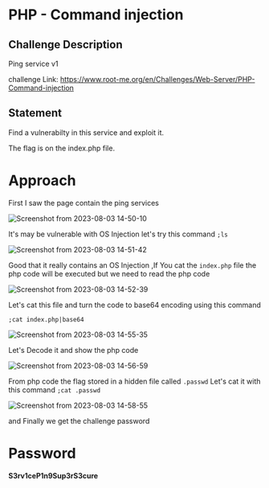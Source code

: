 # PHP - Command injection

## Challenge Description

Ping service v1

challenge Link: https://www.root-me.org/en/Challenges/Web-Server/PHP-Command-injection

## Statement

Find a vulnerabilty in this service and exploit it.

The flag is on the index.php file.

# Approach

First I saw the page contain the ping services

![Screenshot from 2023-08-03 14-50-10](https://github.com/MohammedHawary/CTF-Challenges-Writeups/assets/94152045/d46fd258-b6a4-4b53-af67-a0125a6bdc61)

It's may be vulnerable with OS Injection let's try this command `;ls`

![Screenshot from 2023-08-03 14-51-42](https://github.com/MohammedHawary/CTF-Challenges-Writeups/assets/94152045/6eeae2ad-c979-49de-b22a-ce9522609cee)

Good that it really contains an OS Injection ,If You cat the `index.php` file the php code will be executed but we need to read the php code 

![Screenshot from 2023-08-03 14-52-39](https://github.com/MohammedHawary/CTF-Challenges-Writeups/assets/94152045/a688dbf9-5d52-4525-9721-3fa40f36fa92)

Let's cat this file and turn the code to base64 encoding using this command

`;cat index.php|base64`

![Screenshot from 2023-08-03 14-55-35](https://github.com/MohammedHawary/CTF-Challenges-Writeups/assets/94152045/79eb907a-279b-41c5-87cd-cad0053a7f05)

Let's Decode it and show the php code

![Screenshot from 2023-08-03 14-56-59](https://github.com/MohammedHawary/CTF-Challenges-Writeups/assets/94152045/8dc77a87-f1f5-4902-a266-76d7c90dbe7a)

From php code the flag stored in a hidden file called `.passwd` Let's cat it with this command `;cat .passwd`

![Screenshot from 2023-08-03 14-58-55](https://github.com/MohammedHawary/CTF-Challenges-Writeups/assets/94152045/82b358a7-20da-43ed-b369-b4224091abc5)

and Finally we get the challenge password

# Password

**S3rv1ceP1n9Sup3rS3cure**
